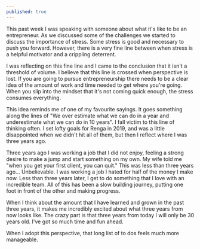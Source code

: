 ```yaml
---
published: true
---
```

This past week I was speaking with someone about what it's like to be an entrepreneur. As we discussed some of the challenges we started to discuss the importance of stress. Some stress is good and necessary to push you forward. However, there is a very fine line between when stress is a helpful motivator and a crippling deterrent.

I was reflecting on this fine line and I came to the conclusion that it isn't a threshold of volume. I believe that this line is crossed when perspective is lost. If you are going to pursue entrepreneurship there needs to be a clear idea of the amount of work and time needed to get where you're going. When you slip into the mindset that it's not coming quick enough, the stress consumes everything. 

This idea reminds me of one of my favourite sayings. It goes something along the lines of "We over estimate what we can do in a year and underestimate what we can do in 10 years". I fall victim to this line of thinking often. I set lofty goals for Renga in 2019, and was a little disappointed when we didn't hit all of them, but then I reflect where I was three years ago. 

Three years ago I was working a job that I did not enjoy, feeling a strong desire to make a jump and start something on my own. My wife told me "when you get your first client, you can quit." This was less than three years ago... Unbelievable. I was working a job I hated for half of the money I make now. Less than three years later, I get to do something that I love with an incredible team. All of this has been a slow building journey, putting one foot in front of the other and making progress.

When I think about the amount that I have learned and grown in the past three years, it makes me incredibly excited about what three years from now looks like. The crazy part is that three years from today I will only be 30 years old. I've got so much time and fun ahead.

When I adopt this perspective, that long list of to dos feels much more manageable.
